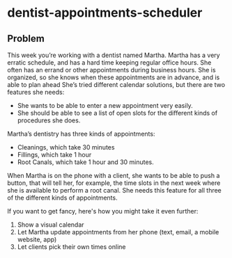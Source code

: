 # dentist-appointments-scheduler

## Problem

This week you’re working with a dentist named Martha.
Martha has a very erratic schedule, and has a hard time keeping regular office hours.  She often has an errand or other appointments during business hours.  She is organized, so she knows when these appointments are in advance, and is able to plan ahead  She’s tried different calendar solutions, but there are two features she needs:

- She wants to be able to enter a new appointment very easily.
- She should be able to see a list of open slots for the different kinds of procedures she does.

Martha’s dentistry has three kinds of appointments:

- Cleanings, which take 30 minutes
- Fillings, which take 1 hour
- Root Canals, which take 1 hour and 30 minutes.

When Martha is on the phone with a client, she wants to be able to push a button, that will tell her, for example, the time slots in the next week where she is available to perform a root canal.  She needs this feature for all three of the different kinds of appointments.

If you want to get fancy, here's how you might take it even further:

1. Show a visual calendar
2. Let Martha update appointments from her phone (text, email, a mobile website, app)
3. Let clients pick their own times online

